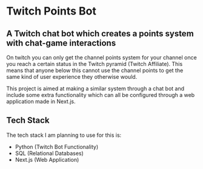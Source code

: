 # Twitch Points Bot
## A Twitch chat bot which creates a points system with chat-game interactions

On twitch you can only get the channel points system for your channel once you reach a certain status in the Twitch pyramid (Twitch Affiliate). This means that anyone below this cannot use the channel points to get the same kind of user experience they otherwise would. 

This project is aimed at making a similar system through a chat bot and include some extra functionality which can all be configured through a web application made in Next.js.

## Tech Stack
The tech stack I am planning to use for this is:
- Python (Twitch Bot Functionality)
- SQL (Relational Databases)
- Next.js (Web Application)